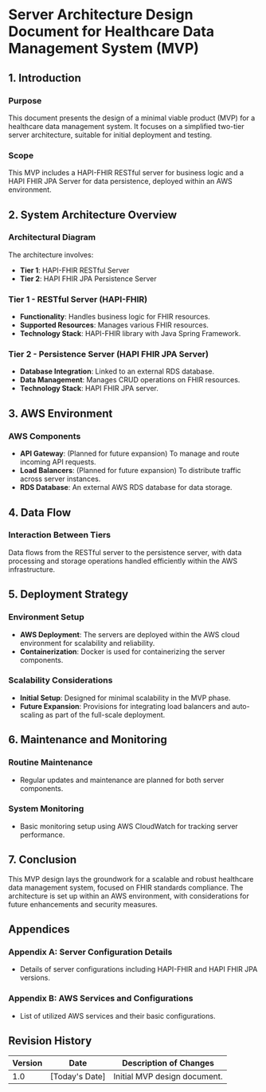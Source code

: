 # Server Architecture Design Document for Healthcare Data Management System (MVP)

## 1. Introduction

### Purpose
This document presents the design of a minimal viable product (MVP) for a healthcare data management system. It focuses on a simplified two-tier server architecture, suitable for initial deployment and testing.

### Scope
This MVP includes a HAPI-FHIR RESTful server for business logic and a HAPI FHIR JPA Server for data persistence, deployed within an AWS environment.

## 2. System Architecture Overview

### Architectural Diagram
The architecture involves:
- **Tier 1**: HAPI-FHIR RESTful Server
- **Tier 2**: HAPI FHIR JPA Persistence Server

### Tier 1 - RESTful Server (HAPI-FHIR)
- **Functionality**: Handles business logic for FHIR resources.
- **Supported Resources**: Manages various FHIR resources.
- **Technology Stack**: HAPI-FHIR library with Java Spring Framework.

### Tier 2 - Persistence Server (HAPI FHIR JPA Server)
- **Database Integration**: Linked to an external RDS database.
- **Data Management**: Manages CRUD operations on FHIR resources.
- **Technology Stack**: HAPI FHIR JPA server.

## 3. AWS Environment

### AWS Components
- **API Gateway**: (Planned for future expansion) To manage and route incoming API requests.
- **Load Balancers**: (Planned for future expansion) To distribute traffic across server instances.
- **RDS Database**: An external AWS RDS database for data storage.

## 4. Data Flow

### Interaction Between Tiers
Data flows from the RESTful server to the persistence server, with data processing and storage operations handled efficiently within the AWS infrastructure.

## 5. Deployment Strategy

### Environment Setup
- **AWS Deployment**: The servers are deployed within the AWS cloud environment for scalability and reliability.
- **Containerization**: Docker is used for containerizing the server components.

### Scalability Considerations
- **Initial Setup**: Designed for minimal scalability in the MVP phase.
- **Future Expansion**: Provisions for integrating load balancers and auto-scaling as part of the full-scale deployment.

## 6. Maintenance and Monitoring

### Routine Maintenance
- Regular updates and maintenance are planned for both server components.

### System Monitoring
- Basic monitoring setup using AWS CloudWatch for tracking server performance.

## 7. Conclusion

This MVP design lays the groundwork for a scalable and robust healthcare data management system, focused on FHIR standards compliance. The architecture is set up within an AWS environment, with considerations for future enhancements and security measures.

## Appendices

### Appendix A: Server Configuration Details
- Details of server configurations including HAPI-FHIR and HAPI FHIR JPA versions.

### Appendix B: AWS Services and Configurations
- List of utilized AWS services and their basic configurations.

## Revision History
| Version | Date         | Description of Changes          |
|---------|--------------|---------------------------------|
| 1.0     | [Today's Date] | Initial MVP design document.  |
